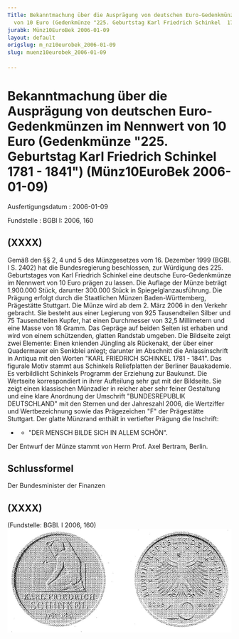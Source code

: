 ```yaml
---
Title: Bekanntmachung über die Ausprägung von deutschen Euro-Gedenkmünzen im  Nennwert
  von 10 Euro (Gedenkmünze "225. Geburtstag Karl Friedrich Schinkel  1781 - 1841")
jurabk: Münz10EuroBek 2006-01-09
layout: default
origslug: m_nz10eurobek_2006-01-09
slug: muenz10eurobek_2006-01-09

---
```


# Bekanntmachung über die Ausprägung von deutschen Euro-Gedenkmünzen im  Nennwert von 10 Euro (Gedenkmünze "225. Geburtstag Karl Friedrich Schinkel  1781 - 1841") (Münz10EuroBek 2006-01-09)

Ausfertigungsdatum
:   2006-01-09

Fundstelle
:   BGBl I: 2006, 160



## (XXXX)

Gemäß den §§ 2, 4 und 5 des Münzgesetzes vom 16. Dezember 1999 (BGBl. I S. 2402) hat die Bundesregierung beschlossen, zur Würdigung des 225. Geburtstages von Karl Friedrich Schinkel eine deutsche Euro-Gedenkmünze im Nennwert von 10 Euro prägen zu lassen.
Die Auflage der Münze beträgt 1.900.000 Stück, darunter 300.000 Stück in Spiegelglanzausführung. Die Prägung erfolgt durch die Staatlichen Münzen Baden-Württemberg, Prägestätte Stuttgart. Die Münze wird ab dem 2. März 2006 in den Verkehr gebracht. Sie besteht aus einer Legierung von 925 Tausendteilen Silber und 75 Tausendteilen Kupfer, hat einen Durchmesser von 32,5 Millimetern und eine Masse von 18 Gramm. Das Gepräge auf beiden Seiten ist erhaben und wird von einem schützenden, glatten Randstab umgeben.
Die Bildseite zeigt zwei Elemente: Einen knienden Jüngling als Rückenakt, der über einer Quadermauer ein Senkblei anlegt; darunter im Abschnitt die Anlassinschrift in Antiqua mit den Worten "KARL FRIEDRICH SCHINKEL 1781 - 1841". Das figurale Motiv stammt aus Schinkels Reliefplatten der Berliner Bauakademie. Es verbildlicht Schinkels Programm der Erziehung zur Baukunst.
Die Wertseite korrespondiert in ihrer Aufteilung sehr gut mit der Bildseite. Sie zeigt einen klassischen Münzadler in reicher aber sehr feiner Gestaltung und eine klare Anordnung der Umschrift "BUNDESREPUBLIK DEUTSCHLAND" mit den Sternen und der Jahreszahl 2006, die Wertziffer und Wertbezeichnung sowie das Prägezeichen "F" der Prägestätte Stuttgart. Der glatte Münzrand enthält in vertiefter Prägung die Inschrift:

*
    *   "DER MENSCH BILDE SICH IN ALLEM SCHÖN".






Der Entwurf der Münze stammt von Herrn Prof. Axel Bertram, Berlin.


## Schlussformel

Der Bundesminister der Finanzen


## (XXXX)

(Fundstelle: BGBl. I 2006, 160)
![bgbl1_2006_j0160_0010.jpg](bgbl1_2006_j0160_0010.jpg)
